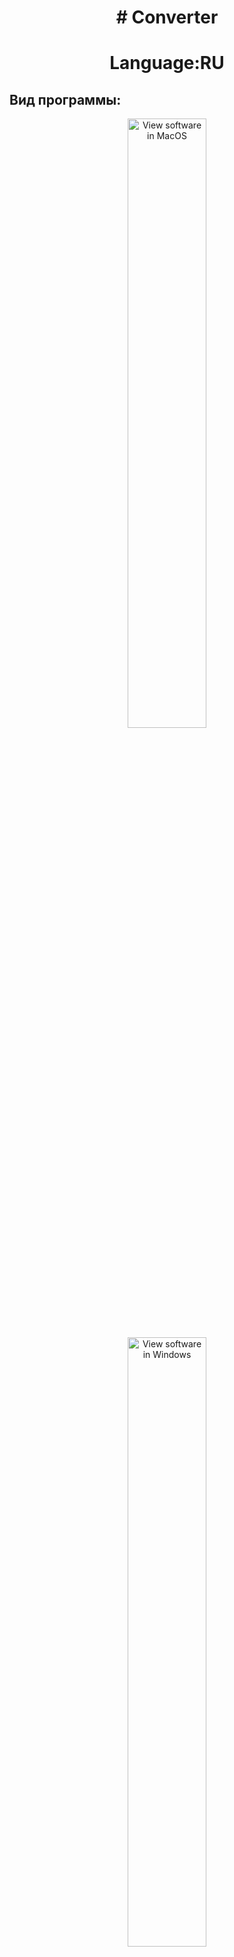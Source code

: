 <h1 align="center"># Converter </h1>
<h1 align="center">Language:RU </h1>
<h2>Вид программы:</h2>
<div align="center">
<image style="margin-left: auto; margin-right: auto; width: 50%;" src="Resources/form.png" alt="View software in MacOS">
<image style="margin-left: auto; margin-right: auto; width: 50%;" src="Resources/form_windows.png" alt="View software in Windows">
</div>
<h2>Описание ПО:</h2>
<p>Программное обеспечение предназначено для конвертации файлов pdf в файлы tiff. ПО выполняет обход (рекрусивный или простой) по указанной папке и делает поиск всех pdf файлов, выводит все файлы списком. По завершению поиска выполняет конвертацию и открывает путь к файлу.
</p>

<h2>Выбор технологий:</h2>
<p>Python3, pillow, pdf2image, PyQt6, tqdm, colorama, Qt Designer, poppler, pip, conda.</p>

<h2>Установка и запуск:</h2>
<p>Устанавливаем 
<a href="https://www.python.org/downloads/release/python-3913/">Python 3.9</a> c официального сайта.</p> 

<p>Устанавливаем нужные библиотеки следующей командой:</p>
<p><code>pip install -r req.txt или pip3.9 install -r req.txt</code></p>
<p>Windows:<p>
<p><code>conda install -c conda-forge poppler</code></p>
<p>или используйте архив Library с указанием пути к нему.</p>

<p>MacOS:</p>
<p><code>brew install poppler</code></p>

<p>Запускаем ПО:</p>
<p><code>python Run.py или python3.9 Run.py</code></p>

<p>Дополнительное описание ПО:</p>
<p><ul>
<li>Один файл pdf = один файл tiff.</li>
<li>Файл при конвертации сжимается.</li>
<li>Максимальное число страниц при конвертации не должно достигать 100 страниц.</li>
<li>Ограничитель по странице отсутствует.</li>
<li>Файл tiff будет больше чем исходный файл, это нормально.</li>
</ul>
</p>

<h2>Проблемы требующие решения:</h2>
<ul>
<li>Разные способы установки библиотек, требуется оптимизация скриптами.</li></ul>